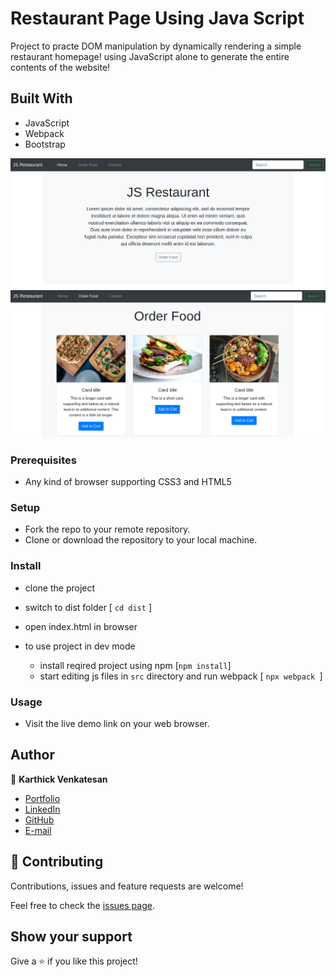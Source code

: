 # Restaurant Page Using Java Script
Project to practe DOM manipulation by dynamically rendering a simple restaurant homepage!  using JavaScript alone to generate the entire contents of the website!

## Built With

- JavaScript
- Webpack
- Bootstrap


![Home Page](dist/screenshots/home_page.png)
![Order Page](dist/screenshots/order_page.png)

### Prerequisites

- Any kind of browser supporting CSS3 and HTML5

### Setup

- Fork the repo to your remote repository.
- Clone or download the repository to your local machine.

### Install

- clone the project
- switch to dist folder [ `cd dist` ]
- open index.html in browser

- to use project in dev mode
  - install reqired project using npm [`npm install`] 
  - start editing js files in `src` directory and run webpack [ `npx webpack `]


### Usage

- Visit the live demo link on your web browser.

## Author

👤 **Karthick Venkatesan**

- [Portfolio](https://karthi07.github.io/)
- [LinkedIn](https://www.linkedin.com/in/karthickvenkadesan/)
- [GitHub](https://github.com/karthi07)
- [E-mail](itkarthi02@gmail.com)

## 🤝 Contributing

Contributions, issues and feature requests are welcome!

Feel free to check the [issues page](https://github.com/karthi07/restaurant_page_js/issues).

## Show your support

Give a ⭐️ if you like this project!